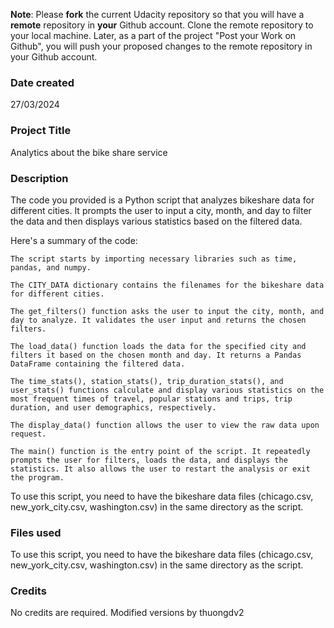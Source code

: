 **Note**: Please **fork** the current Udacity repository so that you will have a **remote** repository in **your** Github account. Clone the remote repository to your local machine. Later, as a part of the project "Post your Work on Github", you will push your proposed changes to the remote repository in your Github account.

### Date created
27/03/2024

### Project Title
Analytics about the bike share service

### Description
The code you provided is a Python script that analyzes bikeshare data for different cities. It prompts the user to input a city, month, and day to filter the data and then displays various statistics based on the filtered data.

Here's a summary of the code:

    The script starts by importing necessary libraries such as time, pandas, and numpy.

    The CITY_DATA dictionary contains the filenames for the bikeshare data for different cities.

    The get_filters() function asks the user to input the city, month, and day to analyze. It validates the user input and returns the chosen filters.

    The load_data() function loads the data for the specified city and filters it based on the chosen month and day. It returns a Pandas DataFrame containing the filtered data.

    The time_stats(), station_stats(), trip_duration_stats(), and user_stats() functions calculate and display various statistics on the most frequent times of travel, popular stations and trips, trip duration, and user demographics, respectively.

    The display_data() function allows the user to view the raw data upon request.

    The main() function is the entry point of the script. It repeatedly prompts the user for filters, loads the data, and displays the statistics. It also allows the user to restart the analysis or exit the program.

To use this script, you need to have the bikeshare data files (chicago.csv, new_york_city.csv, washington.csv) in the same directory as the script.

### Files used
To use this script, you need to have the bikeshare data files (chicago.csv, new_york_city.csv, washington.csv) in the same directory as the script.

### Credits
No credits are required.
Modified versions by thuongdv2

